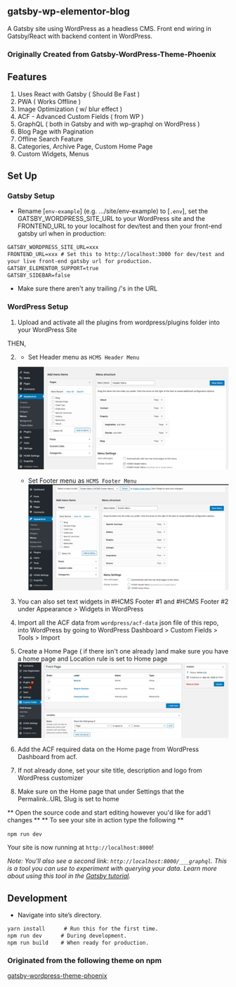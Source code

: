 ## gatsby-wp-elementor-blog

A Gatsby site using WordPress as a headless CMS.
Front end wiring in Gatsby/React with backend content in WordPress.

### Originally Created from Gatsby-WordPress-Theme-Phoenix

## Features

1. Uses React with Gatsby ( Should Be Fast )
2. PWA ( Works Offline )
3. Image Optimization ( w/ blur effect )
4. ACF - Advanced Custom Fields ( from WP )
5. GraphQL ( both in Gatsby and with wp-graphql on WordPress )
6. Blog Page with Pagination
7. Offline Search Feature
8. Categories, Archive Page, Custom Home Page
9. Custom Widgets, Menus

## Set Up

### Gatsby Setup

- Rename [`env-example`] (e.g. .../site/env-example) to [`.env`], set the GATSBY_WORDPRESS_SITE_URL to your WordPress site and the FRONTEND_URL to your localhost for dev/test and then your front-end gatsby url when in production:

```shell script
GATSBY_WORDPRESS_SITE_URL=xxx
FRONTEND_URL=xxx # Set this to http://localhost:3000 for dev/test and your live front-end gatsby url for production.
GATSBY_ELEMENTOR_SUPPORT=true
GATSBY_SIDEBAR=false
```

- Make sure there aren't any trailing /'s in the URL

### WordPress Setup

1. Upload and activate all the plugins from wordpress/plugins folder into your WordPress Site

THEN,

2. - Set Header menu as `HCMS Header Menu`

   ![](demos/header-menu-demo.png)

   - Set Footer menu as `HCMS Footer Menu`
     ![](demos/footer-menu-demo.png)

3. You can also set text widgets in #HCMS Footer #1 and #HCMS Footer #2 under Appearance > Widgets in WordPress
4. Import all the ACF data from `wordpress/acf-data` json file of this repo, into WordPress by going to WordPress Dashboard > Custom Fields > Tools > Import
5. Create a Home Page ( if there isn't one already )and make sure you have a home page and Location rule is set to Home page
   ![](demos/acf-home-screenshot.png)
6. Add the ACF required data on the Home page from WordPress Dashboard from acf.
7. If not already done, set your site title, description and logo from WordPress customizer
8. Make sure on the Home page that under Settings that the Permalink..URL Slug is set to home

** Open the source code and start editing however you'd like for add'l changes **
** To see your site in action type the following **

`npm run dev`

Your site is now running at `http://localhost:8000`!

_Note: You'll also see a second link: _`http://localhost:8000/___graphql`_. This is a tool you can use to experiment with querying your data. Learn more about using this tool in the [Gatsby tutorial](https://www.gatsbyjs.org/tutorial/part-five/#introducing-graphiql)._

## Development

- Navigate into site’s directory.

```shell
yarn install      # Run this for the first time.
npm run dev      # During development.
npm run build    # When ready for production.
```

### Originated from the following theme on npm

[gatsby-wordpress-theme-phoenix](https://www.npmjs.com/package/gatsby-wordpress-theme-phoenix)
